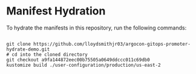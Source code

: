 
# Manifest Hydration

To hydrate the manifests in this repository, run the following commands:

```shell

git clone https://github.com/lloydsmithjr03/argocon-gitops-promoter-hydrate-demo.git
# cd into the cloned directory
git checkout a9fa144872eec00b75505a0649ddccc011c69db0
kustomize build ./user-configuration/production/us-east-2
```